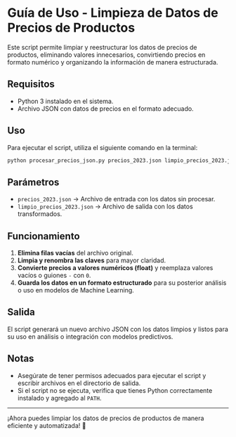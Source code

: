 # Guía de Uso - Limpieza de Datos de Precios de Productos

Este script permite limpiar y reestructurar los datos de precios de productos, eliminando valores innecesarios, convirtiendo precios en formato numérico y organizando la información de manera estructurada.

## Requisitos
- Python 3 instalado en el sistema.
- Archivo JSON con datos de precios en el formato adecuado.

## Uso
Para ejecutar el script, utiliza el siguiente comando en la terminal:

```bash
python procesar_precios_json.py precios_2023.json limpio_precios_2023.json
```

## Parámetros
- `precios_2023.json` → Archivo de entrada con los datos sin procesar.
- `limpio_precios_2023.json` → Archivo de salida con los datos transformados.

## Funcionamiento
1. **Elimina filas vacías** del archivo original.
2. **Limpia y renombra las claves** para mayor claridad.
3. **Convierte precios a valores numéricos (float)** y reemplaza valores vacíos o guiones `-` con `0`.
4. **Guarda los datos en un formato estructurado** para su posterior análisis o uso en modelos de Machine Learning.

## Salida
El script generará un nuevo archivo JSON con los datos limpios y listos para su uso en análisis o integración con modelos predictivos.

## Notas
- Asegúrate de tener permisos adecuados para ejecutar el script y escribir archivos en el directorio de salida.
- Si el script no se ejecuta, verifica que tienes Python correctamente instalado y agregado al `PATH`.

---

¡Ahora puedes limpiar los datos de precios de productos de manera eficiente y automatizada! 🚀